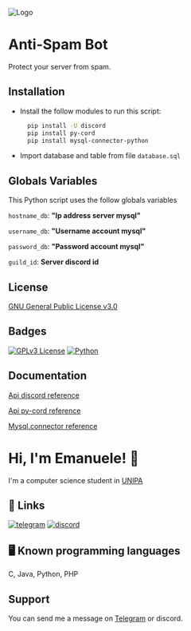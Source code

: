 
![Logo](https://i.postimg.cc/0NFJjF0D/1-pg-Oj-BS0d-mc10-JJG8y-KGv-Q.png)


# Anti-Spam Bot

Protect your server from spam.

## Installation

- Install the follow modules to run this script:

  ```bash
    pip install -U discord
    pip install py-cord
    pip install mysql-connector-python
  ```
- Import database and table from file `database.sql`
    
## Globals Variables

This Python script uses the follow globals variables

`hostname_db`: **"Ip address server mysql"**

`username_db`: **"Username account mysql"**

`password_db`: **"Password account mysql"**

`guild_id`: **Server discord id**

## License

[GNU General Public License v3.0](https://www.gnu.org/licenses/gpl-3.0.txt)


## Badges

[![GPLv3 License](https://img.shields.io/badge/License-GPL%20v3-yellow.svg)](https://opensource.org/licenses/)
[![Python](https://img.shields.io/pypi/pyversions/django)](https://www.python.org/)


## Documentation

[Api discord reference](https://discordpy.readthedocs.io/)

[Api py-cord reference](https://docs.pycord.dev/)
 
[Mysql.connector reference](https://dev.mysql.com/doc/connector-python/en/connector-python-introduction.html)

# Hi, I'm Emanuele! 👋

I'm a computer science student in [UNIPA](https://www.unipa.it/)
## 🔗 Links
[![telegram](https://img.shields.io/static/v1?label=Telegram&message=Link&color=blue)](https://t.me/emanuelecastronovo)
[![discord](https://img.shields.io/static/v1?label=Discord&message=@madoverflow9116&color=blueviolet)](https://discord.com/)

## 🖥 Known programming languages
C, Java, Python, PHP


## Support

You can send me a message on [Telegram](https://t.me/emanuelecastronovo) or discord.

